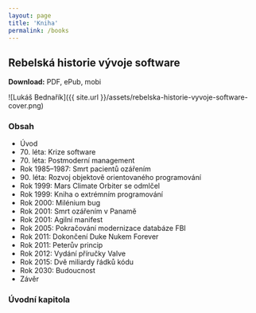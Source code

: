 ```yaml
---
layout: page
title: 'Kniha'
permalink: /books
---
```


## Rebelská historie vývoje software

**Download:** PDF, ePub, mobi

![Lukáš Bednařík]({{ site.url }}/assets/rebelska-historie-vyvoje-software-cover.png)

### Obsah

- Úvod
- 70\. léta: Krize software
- 70\. léta: Postmoderní management
- Rok 1985–1987: Smrt pacientů ozářením
- 90\. léta: Rozvoj objektově orientovaného programování
- Rok 1999: Mars Climate Orbiter se odmlčel
- Rok 1999: Kniha o extrémním programování
- Rok 2000: Milénium bug
- Rok 2001: Smrt ozářením v Panamě
- Rok 2001: Agilní manifest
- Rok 2005: Pokračování modernizace databáze FBI
- Rok 2011: Dokončení Duke Nukem Forever
- Rok 2011: Peterův princip
- Rok 2012: Vydání příručky Valve
- Rok 2015: Dvě miliardy řádků kódu
- Rok 2030: Budoucnost
- Závěr

### Úvodní kapitola
